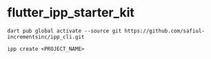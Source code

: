 # flutter_ipp_starter_kit 

```shell
dart pub global activate --source git https://github.com/safiul-incrementsinc/ipp_cli.git
```

```shell
ipp create <PROJECT_NAME>
```